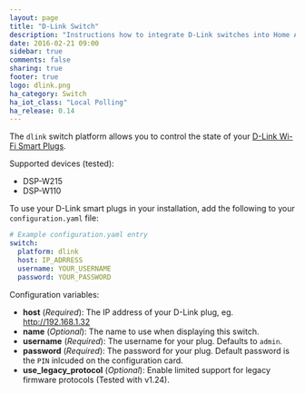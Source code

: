 ```yaml
---
layout: page
title: "D-Link Switch"
description: "Instructions how to integrate D-Link switches into Home Assistant."
date: 2016-02-21 09:00
sidebar: true
comments: false
sharing: true
footer: true
logo: dlink.png
ha_category: Switch
ha_iot_class: "Local Polling"
ha_release: 0.14
---
```



The `dlink` switch platform allows you to control the state of your [D-Link Wi-Fi Smart Plugs](http://us.dlink.com/product-category/home-solutions/connected-home/smart-plugs/).

Supported devices (tested):

- DSP-W215
- DSP-W110

To use your D-Link smart plugs in your installation, add the following to your `configuration.yaml` file:

```yaml
# Example configuration.yaml entry
switch:
  platform: dlink
  host: IP_ADRRESS
  username: YOUR_USERNAME
  password: YOUR_PASSWORD
```

Configuration variables:

- **host** (*Required*): The IP address of your D-Link plug, eg. http://192.168.1.32
- **name** (*Optional*): The name to use when displaying this switch.
- **username** (*Required*): The username for your plug. Defaults to `admin`.
- **password** (*Required*): The password for your plug. Default password is the `PIN` inlcuded on the configuration card.
- **use_legacy_protocol** (*Optional*): Enable limited support for legacy firmware protocols (Tested with v1.24).

